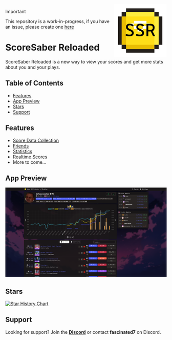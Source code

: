 <img src="./assets/logo.webp" alt="ScoreSaber Reloaded" width="165" align="right">

> [!IMPORTANT]
> This repository is a work-in-progress, if you have an issue, please create one <a href="https://github.com/RealFascinated/scoresaber-reloaded/issues/new">here</a>

# ScoreSaber Reloaded
ScoreSaber Reloaded is a new way to view your scores and get more stats about you and your plays.

## Table of Contents
- [Features](#features)
- [App Preview](#app-preview)
- [Stars](#stars)
- [Support](#support)

## Features
- [Score Data Collection](https://ssr.fascinated.cc/#data-collection)
- [Friends](https://ssr.fascinated.cc/#friends)
- [Statistics](https://ssr.fascinated.cc/#statistics)
- [Realtime Scores](https://ssr.fascinated.cc/scores/live)
- More to come...

## App Preview

![preview](./projects/website/public/assets/home/app-preview.png)

## Stars
[![Star History Chart](https://api.star-history.com/svg?repos=RealFascinated/scoresaber-reloaded&type=Timeline)](https://star-history.com/#RealFascinated/scoresaber-reloaded&Timeline)

## Support
Looking for support? Join the [**Discord**](https://discord.gg/kmNfWGA4A8) or contact **fascinated7** on Discord.